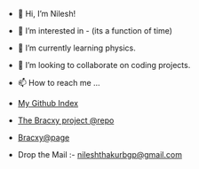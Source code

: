 - 👋 Hi, I’m Nilesh!
- 👀 I’m interested in - (its a function of time)
- 🌱 I’m currently learning physics.
- 💞️ I’m looking to collaborate on coding projects.
- 📫 How to reach me ...
- [My Github Index](https://nileshthakur2003.github.io/theCentralServer/)




- [The Bracxy project @repo](https://github.com/Nileshthakur2003/bracxy)
- [Bracxy@page](https://nileshthakur2003.github.io/bracxy/)


- Drop the Mail :- [nileshthakurbgp@gmail.com](mailto:nileshthakurbgp@gmail.com)

